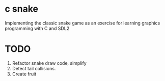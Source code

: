# c snake

Implementing the classic snake game as an exercise for learning graphics programming with C and SDL2

# TODO
1. Refactor snake draw code, simplify
1. Detect tail collisions.
1. Create fruit
